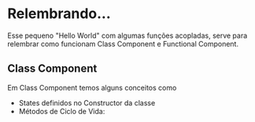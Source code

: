 <h1>Relembrando...</h1>

<p>Esse pequeno "Hello World" com algumas funções acopladas, serve para relembrar como funcionam Class Component e Functional Component.</p>

<h2> Class Component </h2>
<p> Em Class Component temos alguns conceitos como</p>

<ul>
    <li>
        States definidos no Constructor da classe
    </li>
    <li>
        Métodos de Ciclo de Vida:
    </li>
</ul>